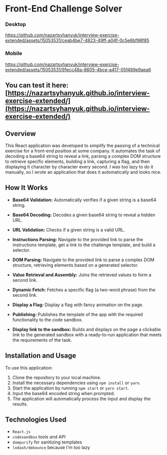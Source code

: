 # Front-End Challenge Solver

### Desktop
https://github.com/nazartsyhanyuk/interview-exercise-extended/assets/15053531/ceab4be7-4823-49ff-a04f-0c5e6bf98f85

### Mobile
https://github.com/nazartsyhanyuk/interview-exercise-extended/assets/15053531/91ecc48a-8605-4bce-a417-05f489e9aea6

## You can test it here: [https://nazartsyhanyuk.github.io/interview-exercise-extended/](https://nazartsyhanyuk.github.io/interview-exercise-extended/)

## Overview

This React application was developed to simplify the passing of a technical exercise for a front-end position at some company. It automates the task of decoding a base64 string to reveal a link, parsing a complex DOM structure to retrieve specific elements, building a link, capturing a flag, and then displaying it character by character every second.
I was too lazy to do it manually, so I wrote an application that does it automatically and looks nice.

## How It Works

- **Base64 Validation:** Automatically verifies if a given string is a base64 string.
- **Base64 Decoding:** Decodes a given base64 string to reveal a hidden URL.
- **URL Validation:** Checks if a given string is a valid URL.
- **Instructions Parsing:** Navigate to the provided link to parse the instructions template, get a link to the challenge template, and build a selector.
- **DOM Parsing:** Navigate to the provided link to parse a complex DOM structure, retrieving elements based on a generated selector.
- **Value Retrieval and Assembly:** Joins the retrieved values to form a second link.
- **Dynamic Fetch:** Fetches a specific flag (a two-word phrase) from the second link.
- **Display a Flag:** Display a flag with fancy animation on the page.

- **Publishing:** Publishes the template of the app with the required functionality to the code sandbox.
- **Display link to the sandbox:** Builds and displays on the page a clickable link to the generated sandbox with a ready-to-run application that meets the requirements of the task.

## Installation and Usage

To use this application:

1. Clone the repository to your local machine.
2. Install the necessary dependencies using `npm install` or `yarn`.
3. Start the application by running `npm start` or `yarn start`.
4. Input the base64 encoded string when prompted.
5. The application will automatically process the input and display the results.

## Technologies Used

- `React.js`
- `codesandbox` tools and API
- `dompurify` for sanitizing templates
- `lodash/debounce` because I'm too lazy
